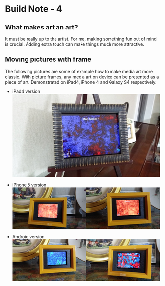 # Build Note - 4

## What makes art an art?
It must be really up to the artist. For me, making something fun out of mind is crucial. Adding extra touch can make things much more attractive.

## Moving pictures with frame
The following pictures are some of example how to make media art more classic. With picture frames, any media art on device can be presented as a piece of art. Demonstrated on iPad4, iPhone 4 and Galaxy S4 respectively.

- iPad4 version
![Example Image](../project_images/picture-frame1.jpg?raw=true "pic 1")

- iPhone 5 version
![Example Image](../project_images/mapmaker-frame1.png?raw=true "pic 2")

- Android version
![Example Image](../project_images/mapmaker-frame2.png?raw=true "pic 3")
